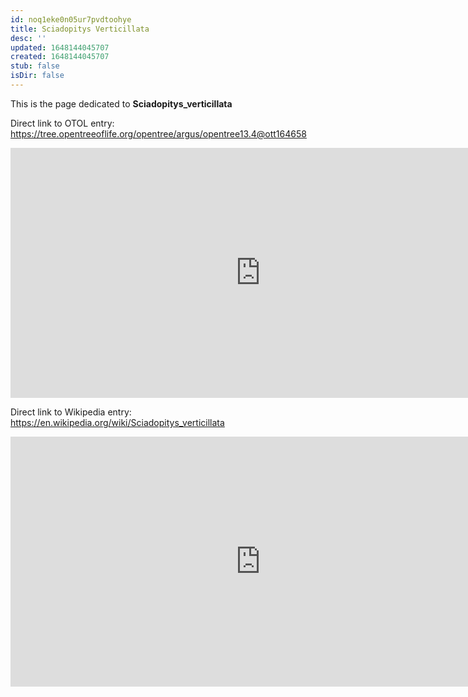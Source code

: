 ```yaml
---
id: noq1eke0n05ur7pvdtoohye
title: Sciadopitys Verticillata
desc: ''
updated: 1648144045707
created: 1648144045707
stub: false
isDir: false
---
```

This is the page dedicated to **Sciadopitys_verticillata**


Direct link to OTOL entry: https://tree.opentreeoflife.org/opentree/argus/opentree13.4@ott164658



<html>
    <body>
    <iframe src="https://tree.opentreeoflife.org/opentree/argus/opentree13.4@ott164658"
    width="800" height="400" frameborder="0" allowfullscreen> </iframe>
    </body>
</html>
    


Direct link to Wikipedia entry: https://en.wikipedia.org/wiki/Sciadopitys_verticillata



<html>
    <body>
    <iframe src="https://en.wikipedia.org/wiki/Sciadopitys_verticillata"
    width="800" height="400" frameborder="0" allowfullscreen> </iframe>
    </body>
</html>
    
